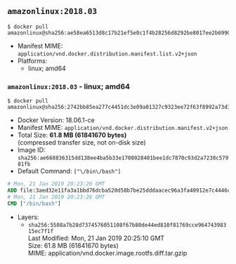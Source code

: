 ## `amazonlinux:2018.03`

```console
$ docker pull amazonlinux@sha256:ae58ea6513d8c17b21ef5e0c1f4b28256d8292be8017ee2b6990385df5c6b2ce
```

-	Manifest MIME: `application/vnd.docker.distribution.manifest.list.v2+json`
-	Platforms:
	-	linux; amd64

### `amazonlinux:2018.03` - linux; amd64

```console
$ docker pull amazonlinux@sha256:2742bb85ea277c4451dc3e09a01327c9323ee72f63f8992a73d35f45c10ba643
```

-	Docker Version: 18.06.1-ce
-	Manifest MIME: `application/vnd.docker.distribution.manifest.v2+json`
-	Total Size: **61.8 MB (61841670 bytes)**  
	(compressed transfer size, not on-disk size)
-	Image ID: `sha256:ae668836315dd138ee4ba5b33e1708028401bee1dc7870c93d2a7238c57981fb`
-	Default Command: `["\/bin\/bash"]`

```dockerfile
# Mon, 21 Jan 2019 20:23:26 GMT
ADD file:3aed32e11fa3a1bbd76dcba520d58b7be25dddaacec96a3fa40912e7c4446c9b in / 
# Mon, 21 Jan 2019 20:23:26 GMT
CMD ["/bin/bash"]
```

-	Layers:
	-	`sha256:5508a7b28d7374576051108f67b80de44ed810f81769cce96474398315ec7f1f`  
		Last Modified: Mon, 21 Jan 2019 20:25:10 GMT  
		Size: 61.8 MB (61841670 bytes)  
		MIME: application/vnd.docker.image.rootfs.diff.tar.gzip
